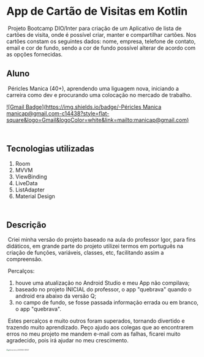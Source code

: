 # App de Cartão de Visitas em Kotlin

​	Projeto Bootcamp DIO/Inter para criação de um Aplicativo de lista de cartões de visita, onde é possível criar, manter e compartilhar cartões. Nos cartões constam os seguintes dados: nome, empresa, telefone de contato, email e cor de fundo, sendo a cor de fundo possível alterar de acordo com as opções fornecidas.

## Aluno
​	Péricles Manica (40+), aprendendo uma liguagem nova, iniciando a carreira como dev e procurando uma colocação no mercado de trabalho.

 [![Gmail Badge](https://img.shields.io/badge/-Péricles Manica manicap@gmail.com-c14438?style=flat-square&logo=Gmail&logoColor=white&link=mailto:manicap@gmail.com)](mailto:manicap@gmail.com)

## <br />Tecnologias utilizadas
1. Room
2. MVVM
3. ViewBinding
4. LiveData
5. ListAdapter
6. Material Design


## <br />Descrição
​	Criei minha versão do projeto baseado na aula do professor Igor, para fins didáticos, em grande parte do projeto utilizei termos em português na criação de funções, variáveis, classes, etc, facilitando assim a compreensão.

​	Percalços:

1. houve uma atualização no Android Studio e meu App não compilava;
2. baseado no projeto INICIAL do professor, o app "quebrava" quando o android era abaixo da versão Q;
3. no campo de fundo, se fosse passada informação errada ou em branco, o app "quebrava".



​	Estes percalços e muito outros foram superados, tornando divertido e trazendo muito aprendizado. Peço ajudo aos colegas que ao encontrarem erros no meu projeto me mandem e-mail com as falhas, ficarei muito agradecido, pois irá ajudar no meu crescimento.

<img src="/home/manica/Downloads/Screenshot_20210806-091617.jpg" style="zoom:25%;" /><img src="/home/manica/Downloads/Screenshot_20210806-091607.jpg" alt="Screenshot_20210806-091607" style="zoom:25%;" />
